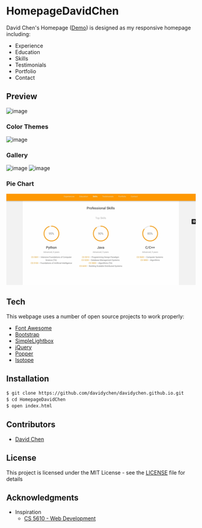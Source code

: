# HomepageDavidChen
David Chen's Homepage ([Demo](http://davidychen.com)) is designed
as my responsive homepage including:
- Experience
- Education
- Skills
- Testimonials
- Portfolio
- Contact

## Preview
![image](assets/docs/demo-main.gif)
### Color Themes
![image](assets/docs/demo-color.gif)
### Gallery
![image](assets/docs/demo-isotope.gif)
![image](assets/docs/demo-lightbox.gif)
### Pie Chart
![image](assets/docs/demo-pie.gif)

## Tech

This webpage uses a number of open source projects to work properly:

* [Font Awesome](https://origin.fontawesome.com/)
* [Bootstrap](https://getbootstrap.com/)
* [SimpleLightbox](http://simplelightbox.com/)
* [jQuery](https://jquery.com/)
* [Popper](https://popper.js.org/)
* [Isotope](https://isotope.metafizzy.co/)

## Installation
```sh
$ git clone https://github.com/davidychen/davidychen.github.io.git
$ cd HomepageDavidChen
$ open index.html
```

## Contributors

- [David Chen](http://davidychen.com)


## License
This project is licensed under the MIT License - see the [LICENSE](LICENSE) file for details


## Acknowledgments
- Inspiration
    - [CS 5610 - Web Development](http://johnguerra.co/classes/webDevelopment_spring_2019/)

